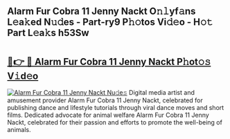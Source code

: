 ## Alarm Fur Cobra 11 Jenny Nackt O𝚗𝚕yf𝚊ns L𝚎a𝚔ed N𝚞𝚍es - Part-ry9 P𝚑𝚘tos Vi𝚍𝚎o - H𝚘𝚝 Part L𝚎a𝚔s h53Sw

# <h2><a href="http://kf71d3.oniu.top/?m=Alarm+Fur+Cobra+11+Jenny+Nackt">🔗👉 🔴 Alarm Fur Cobra 11 Jenny Nackt P𝚑ot𝚘𝚜 V𝚒d𝚎o</a></h2>

[![Alarm Fur Cobra 11 Jenny Nackt Nu𝚍e𝚜](https://i.imgur.com/0qMVB7G.gif)](http://kf71d3.oniu.top/?m=Alarm+Fur+Cobra+11+Jenny+Nackt)
Digital media artist and amusement provider Alarm Fur Cobra 11 Jenny Nackt, celebrated for publishing dance and lifestyle tutorials through viral dance moves and short films. Dedicated advocate for animal welfare Alarm Fur Cobra 11 Jenny Nackt, celebrated for their passion and efforts to promote the well-being of animals.  
